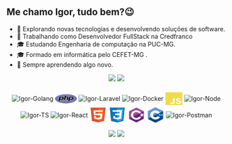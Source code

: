 ## Me chamo Igor, tudo bem?😉
  - 🤔 Explorando novas tecnologias e desenvolvendo soluções de software.
  - 💼 Trabalhando como Desenvolvedor FullStack na Credfranco
  - 🎓 Estudando Engenharia de computação na PUC-MG.
  - 🎓 Formado em informática pelo CEFET-MG .
  - 🌱 Sempre aprendendo algo novo.



<div align="center">
  <img height="150em" src="https://github-readme-stats-sigma-five.vercel.app/api?username=IgorMarcal&show_icons=true" />
  <img height="150em" src="https://github-readme-stats.vercel.app/api/top-langs/?username=IgorMarcal&layout=compact&hide=HTML,Blade" />

  
 <div style="display: inline_block" align:"center"><br>
   
   
   
  <img align="center" alt="Igor-Golang" height="40" width="50" src="https://cdn.jsdelivr.net/gh/devicons/devicon@latest/icons/go/go-original-wordmark.svg" />
  <img align="center" alt="Igor-Php" height="40" width="50" src="https://raw.githubusercontent.com/devicons/devicon/master/icons/php/php-original.svg" />
  <img align="center" alt="Igor-Laravel" height="60" width="60" src="https://cdn.jsdelivr.net/gh/devicons/devicon@latest/icons/laravel/laravel-original-wordmark.svg" />  
  <img align="center" alt="Igor-Docker" height="30" width="40" src="https://cdn.jsdelivr.net/gh/devicons/devicon@latest/icons/docker/docker-original-wordmark.svg" />        
  <img align="center" alt="Igor-Js" height="30" width="40" src="https://raw.githubusercontent.com/devicons/devicon/master/icons/javascript/javascript-plain.svg"/>
  <img align="center" alt="Igor-Node" height="35" width="40" src="https://cdn.jsdelivr.net/gh/devicons/devicon@latest/icons/nodejs/nodejs-original-wordmark.svg" />
  <img align="center" alt="Igor-TS" height="35" width="40" src="https://cdn.jsdelivr.net/gh/devicons/devicon@latest/icons/typescript/typescript-original.svg" />
  <img align="center" alt="Igor-React" height="35" width="40" src="https://cdn.jsdelivr.net/gh/devicons/devicon@latest/icons/react/react-original-wordmark.svg" />          
  <img align="center" alt="Igor-HTML" height="35" width="40" src="https://raw.githubusercontent.com/devicons/devicon/master/icons/html5/html5-original.svg" />
  <img align="center" alt="Igor-CSS" height="35" width="40" src="https://raw.githubusercontent.com/devicons/devicon/master/icons/css3/css3-original.svg" />
  <img align="center" alt="Igor-Cshap" height="35" width="40" src="https://raw.githubusercontent.com/devicons/devicon/master/icons/csharp/csharp-original.svg" />
  <img align="center" alt="Igor-Cpp" height="35" width="40" src="https://raw.githubusercontent.com/devicons/devicon/master/icons/cplusplus/cplusplus-original.svg" />
  <img align="center" alt="Igor-Postman" height="35" width="40" src="https://cdn.jsdelivr.net/gh/devicons/devicon@latest/icons/postman/postman-original.svg" />
          
 </div>
  <br>
 <div> 
  <a href = "mailto:igor502.ig@gmail.com"><img src="https://img.shields.io/badge/-Gmail-%23333?style=for-the-badge&logo=gmail&logoColor=white" target="_blank"></a>
  <a href="https://www.linkedin.com/in/igormarcalalmeida" target="_blank"><img src="https://img.shields.io/badge/-LinkedIn-%230077B5?style=for-the-badge&logo=linkedin&logoColor=white" target="_blank"></a> 

</div>
